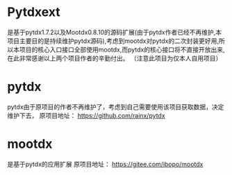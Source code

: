 # Pytdxext 
是基于pytdx1.7.2以及Mootdx0.8.10的源码扩展(由于pytdx作者已经不再维护,本项目主要目的是持续维护pytdx源码),考虑到mootdx对pytdx的二次封装更好用,所以本项目的核心入口接口全部使用mootdx,而pytdx的核心接口将不直接开放出来,在此非常感谢以上两个项目作者的辛勤付出。
（注意此项目为仅本人自用项目）

# pytdx
pytdx由于原项目的作者不再维护了，考虑到自己需要使用该项目获取数据，决定维护下去，
原项目地址： https://github.com/rainx/pytdx

# mootdx
是基于pytdx的应用扩展
原项目地址： https://gitee.com/ibopo/mootdx


